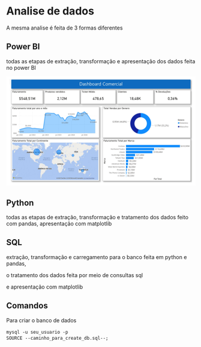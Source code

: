 # Analise de dados

A mesma analise é feita de 3 formas diferentes

## Power BI

todas as etapas de extração, transformação e apresentação dos dados feita no power BI

[![](/dashboard/analise-BI.jpg)](/)

## Python

todas as etapas de extração, transformação e tratamento dos dados feito com pandas, apresentação com matplotlib

## SQL

extração, transformação e carregamento para o banco feita em python e pandas, 
    
o tratamento dos dados feita por meio de consultas sql

e apresentação com matplotlib

## Comandos

Para criar o banco de dados

    mysql -u seu_usuario -p
    SOURCE --caminho_para_create_db.sql--;
